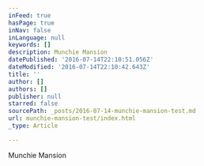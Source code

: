 ```yaml
---
inFeed: true
hasPage: true
inNav: false
inLanguage: null
keywords: []
description: Munchie Mansion
datePublished: '2016-07-14T22:10:51.056Z'
dateModified: '2016-07-14T22:10:42.643Z'
title: ''
author: []
authors: []
publisher: null
starred: false
sourcePath: _posts/2016-07-14-munchie-mansion-test.md
url: munchie-mansion-test/index.html
_type: Article

---
```

Munchie Mansion